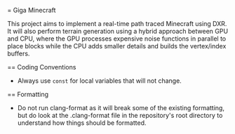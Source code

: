 = Giga Minecraft

This project aims to implement a real-time path traced Minecraft using DXR. It will also perform terrain generation using a hybrid approach between GPU and CPU, where the GPU processes expensive noise functions in parallel to place blocks while the CPU adds smaller details and builds the vertex/index buffers.

== Coding Conventions

- Always use `const` for local variables that will not change.

== Formatting

- Do not run clang-format as it will break some of the existing formatting, but do look at the .clang-format file in the repository's root directory to understand how things should be formatted.